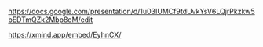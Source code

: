 https://docs.google.com/presentation/d/1u03IUMCf9tdUvkYsV6LQjrPkzkw5bEDTmQZk2Mbp8oM/edit

https://xmind.app/embed/EyhnCX/